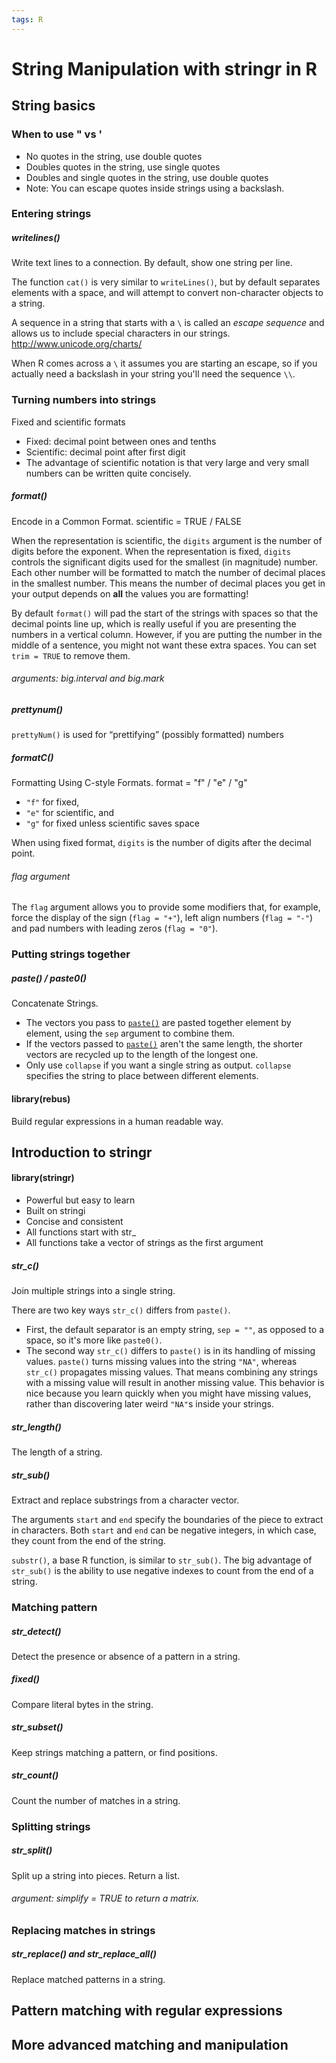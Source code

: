 ```yaml
---
tags: R
---
```


# String Manipulation with stringr in R

## String basics
### When to use \" vs \'
* No quotes in the string, use double quotes
* Doubles quotes in the string, use single quotes
* Doubles and single quotes in the string, use double quotes
* Note: You can escape quotes inside strings using a backslash.

### Entering strings
##### writelines()
Write text lines to a connection. By default, show one string per line.

The function `cat()` is very similar to `writeLines()`, but by default separates elements with a space, and will attempt to convert non-character objects to a string.

A sequence in a string that starts with a `\` is called an _escape sequence_ and allows us to include special characters in our strings. http://www.unicode.org/charts/

When R comes across a `\` it assumes you are starting an escape, so if you actually need a backslash in your string you'll need the sequence `\\`.

### Turning numbers into strings
Fixed and scientific formats
* Fixed: decimal point between ones and tenths
* Scientific: decimal point after first digit
* The advantage of scientific notation is that very large and very small numbers can be written quite concisely.

##### format()
Encode in a Common Format. scientific = TRUE / FALSE

When the representation is scientific, the `digits` argument is the number of digits before the exponent. When the representation is fixed, `digits` controls the significant digits used for the smallest (in magnitude) number. Each other number will be formatted to match the number of decimal places in the smallest number. This means the number of decimal places you get in your output depends on **all** the values you are formatting!

By default `format()` will pad the start of the strings with spaces so that the decimal points line up, which is really useful if you are presenting the numbers in a vertical column. However, if you are putting the number in the middle of a sentence, you might not want these extra spaces. You can set `trim = TRUE` to remove them.

###### arguments: big.interval and big.mark

##### prettynum()
`prettyNum()` is used for “prettifying” (possibly formatted) numbers

##### formatC()
Formatting Using C-style Formats. format = "f" / "e" / "g"
-   `"f"` for fixed,
-   `"e"` for scientific, and
-   `"g"` for fixed unless scientific saves space

When using fixed format, `digits` is the number of digits after the decimal point.

###### flag argument
The `flag` argument allows you to provide some modifiers that, for example, force the display of the sign (`flag = "+"`), left align numbers (`flag = "-"`) and pad numbers with leading zeros (`flag = "0"`).

### Putting strings together
##### paste()  / paste0()
Concatenate Strings.

-   The vectors you pass to [`paste()`](https://www.rdocumentation.org/packages/base/topics/paste) are pasted together element by element, using the `sep` argument to combine them.
-   If the vectors passed to [`paste()`](https://www.rdocumentation.org/packages/base/topics/paste) aren't the same length, the shorter vectors are recycled up to the length of the longest one.
-   Only use `collapse` if you want a single string as output. `collapse` specifies the string to place between different elements.

#### library(rebus)
Build regular expressions in a human readable way.

## Introduction to stringr
#### library(stringr)
* Powerful but easy to learn
* Built on stringi
* Concise and consistent
* All functions start with str_
* All functions take a vector of strings as the first argument

##### str_c()
Join multiple strings into a single string.

There are two key ways `str_c()` differs from `paste()`. 
* First, the default separator is an empty string, `sep = ""`, as opposed to a space, so it's more like `paste0()`.
* The second way `str_c()` differs to `paste()` is in its handling of missing values. `paste()` turns missing values into the string `"NA"`, whereas `str_c()` propagates missing values. That means combining any strings with a missing value will result in another missing value. This behavior is nice because you learn quickly when you might have missing values, rather than discovering later weird `"NA"`s inside your strings.

##### str_length()
The length of a string.

##### str_sub()
Extract and replace substrings from a character vector.

The arguments `start` and `end` specify the boundaries of the piece to extract in characters. Both `start` and `end` can be negative integers, in which case, they count from the end of the string.

`substr()`, a base R function, is similar to `str_sub()`. The big advantage of `str_sub()` is the ability to use negative indexes to count from the end of a string.

### Matching pattern
##### str_detect()
Detect the presence or absence of a pattern in a string.

##### fixed()
Compare literal bytes in the string.

##### str_subset()
Keep strings matching a pattern, or find positions.

##### str_count()
Count the number of matches in a string.

### Splitting strings
##### str_split()
Split up a string into pieces. Return a list.

###### argument: simplify = TRUE to return a matrix.

### Replacing matches in strings
##### str_replace() and str_replace_all()
Replace matched patterns in a string.

## Pattern matching with regular expressions

## More advanced matching and manipulation